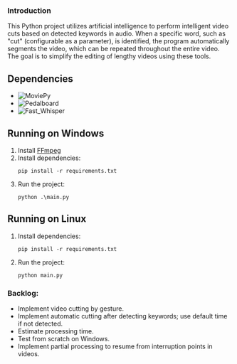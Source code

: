 ### Introduction

This Python project utilizes artificial intelligence to perform intelligent video cuts based on detected keywords in audio. When a specific word, such as "cut" (configurable as a parameter), is identified, the program automatically segments the video, which can be repeated throughout the entire video. The goal is to simplify the editing of lengthy videos using these tools.

## Dependencies

- ![MoviePy](https://img.shields.io/badge/MoviePy-v1.0.3-blue)
- ![Pedalboard](https://img.shields.io/badge/Pedalboard-v0.9.3-orange)
- ![Fast_Whisper](https://img.shields.io/badge/Fast_Whisper-v1.0.0-green)

## Running on Windows

1. Install [FFmpeg](https://www.wikihow.com/Install-FFmpeg-on-Windows)
2. Install dependencies:
   ```
   pip install -r requirements.txt
   ```
3. Run the project:
   ```
   python .\main.py
   ```

## Running on Linux

1. Install dependencies:
   ```
   pip install -r requirements.txt
   ```
2. Run the project:
   ```
   python main.py
   ```

### Backlog:

- Implement video cutting by gesture.
- Implement automatic cutting after detecting keywords; use default time if not detected.
- Estimate processing time.
- Test from scratch on Windows.
- Implement partial processing to resume from interruption points in videos.